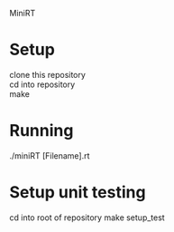 MiniRT

# Setup

clone this repository\
cd into repository\
make

# Running

./miniRT [Filename].rt

# Setup unit testing

cd into root of repository
make setup_test